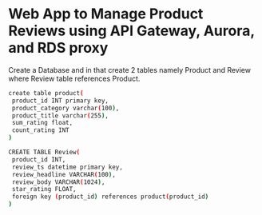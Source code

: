 # Web App to Manage Product Reviews using API Gateway, Aurora, and RDS proxy

 Create a Database and in that create 2 tables namely Product and Review where Review table references Product.
   ```bash
   create table product(
    product_id INT primary key,
    product_category varchar(100),
    product_title varchar(255),
    sum_rating float,
    count_rating INT
   )
   ```
   
   ```bash
   CREATE TABLE Review(
    product_id INT,
    review_ts datetime primary key,
    review_headline VARCHAR(100),
    review_body VARCHAR(1024),
    star_rating FLOAT,
    foreign key (product_id) references product(product_id)
   )
   ```
